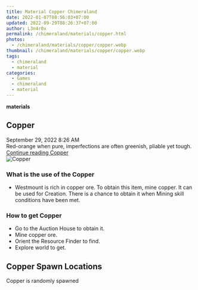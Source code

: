 ```yaml
---
title: Material Copper Chimeraland
date: 2022-01-07T08:56:03+07:00
updated: 2022-09-29T08:26:37+07:00
author: L3n4r0x
permalink: /chimeraland/materials/copper.html
photos:
  - /chimeraland/materials/copper/copper.webp
thumbnail: /chimeraland/materials/copper/copper.webp
tags:
  - chimeraland
  - material
categories:
  - Games
  - chimeraland
  - material
---
```


<link
  rel="stylesheet"
  href="https://rawcdn.githack.com/dimaslanjaka/Web-Manajemen/870a349/css/bootstrap-5-3-0-alpha3-wrapper.css"
/>
<section id="bootstrap-wrapper">
  <div data-bs-theme="dark">
    <div
      class="row g-0 border rounded overflow-hidden flex-md-row mb-4 shadow-sm position-relative bg-dark text-light"
    >
      <div class="col p-4 d-flex flex-column position-static">
        <strong class="d-inline-block mb-2 text-success">materials</strong>
        <h2 class="mb-0">Copper</h2>
        <div class="mb-1 text-muted">September 29, 2022 8:26 AM</div>
        <div class="mb-2 border p-1">
          Red-orange when pure, imperfections are often greenish, pliable yet
          tough.
        </div>
        <a
          href="/chimeraland/materials/copper.html"
          class="stretched-link d-none text-primary"
          >Continue reading Copper</a
        >
      </div>
      <div class="col-auto d-none d-md-block d-lg-block">
        <img
          src="https://www.webmanajemen.com/chimeraland/materials/copper/copper.webp"
          alt="Copper"
        />
      </div>
    </div>
    <div class="row">
      <div class="col-lg-6 col-12 mb-2">
        <div class="card">
          <div class="card-body">
            <h3 class="card-title">What is the use of the Copper</h3>
            <div class="card-text">
              <ul>
                <li>
                  Westmount is rich in copper ore. To obtain this item, mine
                  copper. It can be used for Creation. There is a chance to
                  obtain it when Mining skill conditions have been met.
                </li>
              </ul>
            </div>
          </div>
        </div>
      </div>
      <div class="col-lg-6 col-12 mb-2">
        <div class="card">
          <div class="card-body">
            <h3 class="card-title">How to get Copper</h3>
            <div class="card-text">
              <ul>
                <li>Go to the Auction House to obtain it.</li>
                <li>Mine copper ore.</li>
                <li>Orient the Resource Finder to find.</li>
                <li>Explore world to get.</li>
              </ul>
            </div>
          </div>
        </div>
      </div>
      <div class="col-12 mb-2">
        <h2>Copper Spawn Locations</h2>
        <p>Copper is randomly spawned</p>
      </div>
    </div>
  </div>
</section>